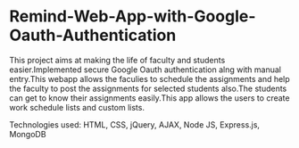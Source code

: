 # Remind-Web-App-with-Google-Oauth-Authentication
This project aims at making the life of faculty and students easier.Implemented secure Google Oauth authentication alng with manual entry.This webapp allows the faculies to schedule the assignments and help the faculty to post the assignments for selected students also.The students can get to know their assignments easily.This app allows the users to create work schedule lists and custom lists.

Technologies used: HTML, CSS, jQuery, AJAX, Node JS, Express.js, MongoDB
